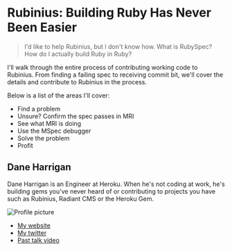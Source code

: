 # Rubinius: Building Ruby Has Never Been Easier

> I'd like to help Rubinius, but I don't know how. What is RubySpec?
> How do I actually build Ruby in Ruby?

I'll walk through the entire process of contributing working code to
Rubinius. From finding a failing spec to receiving commit bit, we'll
cover the details and contribute to Rubinius in the process.

Below is a list of the areas I'll cover:

  * Find a problem
  * Unsure? Confirm the spec passes in MRI
  * See what MRI is doing
  * Use the MSpec debugger
  * Solve the problem
  * Profit

## Dane Harrigan

Dane Harrigan is an Engineer at Heroku. When he's not coding at work,
he's building gems you've never heard of or contributing to projects you
have such as Rubinius, Radiant CMS or the Heroku Gem.

![Profile picture](https://github.com/daneharrigan/call-for-proposals/raw/rubinius_building_ruby_has_never_been_easier/dane_harrigan-rubinius_building_ruby_has_never_been_easier/profile_picture.jpg)

- [My website](http://dane.heroku.com)
- [My twitter](https://twitter.com/#!/daneharrigan)
- [Past talk video](http://www.youtube.com/watch?v=SupZjqYjwC4)

